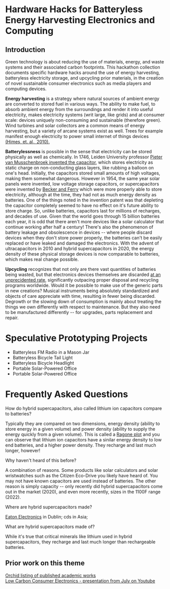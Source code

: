 <!DOCTYPE html>
<html>
<body>
<h1>Hardware Hacks for Batteryless Energy Harvesting Electronics and Computing</h1>
  <h2>Introduction</h2>
<p>Green technology is about reducing the use of materials, energy, and waste systems and their associated carbon footprints.  This hackathon collection documents specific hardware hacks around the use of energy harvesting, batteryless electricity storage, and upcycling prior materials, in the creation of novel sustainable consumer electronics such as media players and computing devices.</p>
<p><b>Energy harvesting</b> is a strategy where natural sources of ambient energy are converted to stored fuel in various ways.  The ability to make fuel, to absorb ambient energy from the surroundings and render it into useful electricity, makes electricity systems (writ large, like grids) and at consumer scale: devices uniquely non-consuming and sustainable (therefore green).   Wind turbines and solar collectors are a common means of energy harvesting, but a variety of arcane systems exist as well.  Trees for example manifest enough electricity to power small internet of things devices <a href="https://doi.org/10.1109/TNANO.2009.2032293">(Himes, et. al., 2010).</a></p>
<p><b>Batterylessness</b> is possible in the sense that electricity can be stored physically as well as chemically.  In 1746, Leiden University professor <a href="https://top450.universiteitleiden.nl/en/items/de-uitvinding-van-de-condensator">Pieter van Musschenbroek invented the capacitor</a>, which stores electricity as static charge on non-conducting glass layers, like rubbing a balloon on one's head.  Initially, the capacitors stored small amounts of high voltages, making them somewhat dangerous.  However in 1954, the same year solar panels were invented, low voltage storage capacitors, or supercapacitors were invented by <a href="https://patentimages.storage.googleapis.com/a2/f8/a9/b7d5c04a415c8b/US2800616.pdf">Becker and Ferry</a> which were more properly able to store electricity, although at the time, they had not as much energy density as batteries.  One of the things noted in the invention patent was that depleting the capacitor completely seemed to have no effect on it's future ability to store charge.  So, unlike batteries, capacitors last for millions of recharges, and decades of use.  Given that the world goes through 15 billion batteries each year, it is odd that there aren't more devices like a solar calculator that continue working after half a century!  There's also the phenomenon of battery leakage and obsolescence in devices -- where people discard devices when they don't store power properly, the batteries can't be easily replaced or have leaked and damaged the electronics.  With the advent of ultracapacitors in 2010 and hybrid supercapacitors in 2020, the energy density of these physical storage devices is now comparable to batteries, which makes real change possible.</p>
<p><b>Upcycling</b> recognizes that not only are there vast quantities of batteries being wasted, but that electronics devices themselves are discarded <a href="https://labs.ripe.net/author/mirjam/what-do-we-do-with-e-waste/">at an unprecidented rate</a>, significantly outpacing proper disposal and recycling programs worldwide.  Would it be possible to make use of the generic parts in new creations?   Musical instruments being absolutely standardized and objects of care appreciate with time, resulting in fewer being discarded.  Degrowth or the slowing down of consumption is mainly about treating the things we own differently with respect to maintenance.  But they also need to be manufactured differently -- for upgrades, parts replacement and repair.</p>
<h1>Speculative Prototyping Projects</h1>
  <ul>
    <li>Batteryless FM Radio in a Mason Jar</li>
    <li>Batteryless Bicycle Tail Light</li>
    <li>Batteryless Bicycle Headlight</li>
    <li>Portable Solar-Powered Office</li>
    <li>Portable Solar-Powered Office</li>
  </ul>
<h1>Frequently Asked Questions</h1>
  <p>How do hybrid supercapacitors, also called lithium ion capacitors compare to batteries?</p>
  <p>Typically they are compared on two dimensions, energy density (ability to store energy in a given volume) and power density (ability to supply the energy quickly from a given volume).   This is called a <a href="https://en.wikipedia.org/wiki/Ragone_plot#/media/File:Lithium_Ion_Capacitor_Chart.png">Ragone plot</a> and you can observe that lithium ion capacitors have a sinilar energy density to low end batteries, and a higher power density.   They recharge and last much longer, however!
  <p>Why haven't heard of this before?</p>
  <p>A combination of reasons.  Some products like solar calculators and solar wristwatches such as the Citizen Eco-Drive you likely have heard of.  You may not have known capacitors are used instead of batteries.  The other reason is simply capacity -- only recently did hybrid supercapacitors come out in the market (2020), and even more recently, sizes in the 1100F range (2022).
  <p>Where are hybrid supercapacitors made?</p>
  <p><a href="https://www.eaton.com/ie/en-gb/company/careers/life-at-eaton/dublin.html">Eaton Electronics</a> in Dublin; cds in Asia;</p>
  <p>What are hybrid supercapacitors made of?</p>
  <p>While it's true that critical minerals like lithium used in hybrid supercapacitors, they recharge and last much longer than rechargeable batteries.</p>
<h2>Prior work on this theme</h2>
<a href="https://orcid.org/0000-0002-8205-0719">Orchid listing of published academic works</a><br/>
<a href="https://youtu.be/Zicvndw5lNI?si=3cR8pBB4yYd79-CS">Low Carbon Consumer Electronics - presentation from July on Youtube</a>
</body>
</html>
